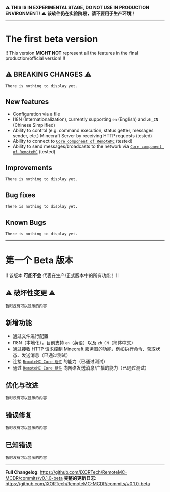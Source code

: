<!--
Template for changes, <mandatory> [optional]
- <New feature/Improvements/Bug fix> - [(Pull Request Number) \[@GitHubUsername\]]
-->

**:warning: THIS IS IN EXPERIMENTAL STAGE, DO NOT USE IN PRODUCTION ENVIRONMENT!**
**:warning: 该软件仍在实验阶段，请不要用于生产环境！**

------

# The first beta version

:bangbang: This version **MIGHT NOT** represent all the features in the final production/official version! :bangbang:

## :warning: BREAKING CHANGES :warning:

`There is nothing to display yet.`

## New features

- Configuration via a file
- I18N (Internationalization), currently supporting `en` (English) and `zh_CN` (Chinese Simplified)
- Ability to control (e.g. command execution, status getter, messages sender, etc.) Minecraft Server by receiving HTTP requests (tested)
- Ability to connect to [`Core component of RemoteMC`](https://github.com/iXORTech/RemoteMC-Core) (tested)
- Ability to send messages/broadcasts to the network via [`Core component of RemoteMC`](https://github.com/iXORTech/RemoteMC-Core) (tested)

## Improvements

`There is nothing to display yet.`

## Bug fixes

`There is nothing to display yet.`

## Known Bugs

`There is nothing to display yet.`

------

# 第一个 Beta 版本

:bangbang: 该版本 **可能不会** 代表在生产/正式版本中的所有功能！ :bangbang:

## :warning: 破坏性变更 :warning:

`暂时没有可以显示的内容`

## 新增功能

- 通过文件进行配置
- I18N（本地化），目前支持 `en`（英语）以及 `zh_CN`（简体中文）
- 通过接收 HTTP 请求控制 Minecraft 服务器的功能，例如执行命令、获取状态、发送消息（已通过测试）
- 连接 [`RemoteMC Core 组件`](https://github.com/iXORTech/RemoteMC-Core) 的能力（已通过测试）
- 通过 [`RemoteMC Core 组件`](https://github.com/iXORTech/RemoteMC-Core) 向网络发送消息/广播的能力（已通过测试）

## 优化与改进

`暂时没有可以显示的内容`

## 错误修复

`暂时没有可以显示的内容`

## 已知错误

`暂时没有可以显示的内容`

------

**Full Changelog**: https://github.com/iXORTech/RemoteMC-MCDR/commits/v0.1.0-beta
**完整的更新日志**: https://github.com/iXORTech/RemoteMC-MCDR/commits/v0.1.0-beta
